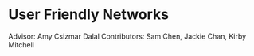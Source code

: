 # User Friendly Networks
Advisor: Amy Csizmar Dalal
Contributors: Sam Chen, Jackie Chan, Kirby Mitchell
